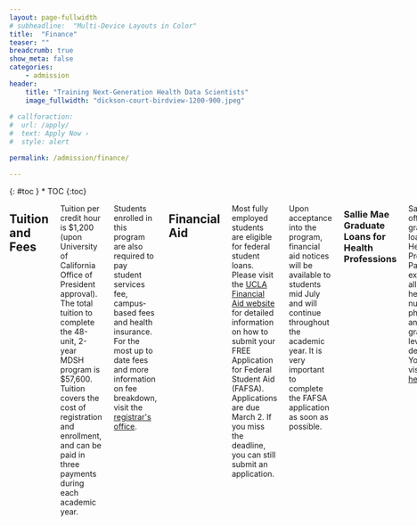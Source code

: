 ```yaml
---
layout: page-fullwidth
# subheadline:  "Multi-Device Layouts in Color"
title:  "Finance"
teaser: ""
breadcrumb: true
show_meta: false
categories:
    - admission
header:
    title: "Training Next-Generation Health Data Scientists"
    image_fullwidth: "dickson-court-birdview-1200-900.jpeg"
    
# callforaction:
#  url: /apply/
#  text: Apply Now ›
#  style: alert

permalink: /admission/finance/

---
```


<div class="row">
<div class="medium-4 medium-push-8 columns" markdown="1">
<div class="panel radius" markdown="1">
{: #toc }
*  TOC
{:toc}
</div>
</div><!-- /.medium-4.columns -->

<div class="medium-8 medium-pull-4 columns" markdown="1">

## Tuition and Fees

Tuition per credit hour is $1,200 (upon University of California Office of President approval). The total tuition to complete the 48-unit, 2-year MDSH program is $57,600. Tuition covers the cost of registration and enrollment, and can be paid in three payments during each academic year.

Students enrolled in this program are also required to pay student services fee, campus‐based fees and health insurance. For the most up to date fees and more information on fee breakdown, visit
the [registrar's office](https://sa.ucla.edu/RO/Fees/Public/public-fees). 

## Financial Aid

Most fully employed students are eligible for federal student loans. Please visit the [UCLA Financial Aid website](http://www.financialaid.ucla.edu/) for detailed information on how to submit your FREE Application for Federal Student Aid (FAFSA). Applications are due March 2. If you miss the deadline, you can still submit an application. 

Upon acceptance into the program, financial aid notices will be available to students mid July and will continue throughout the academic year. It is very important to complete the FAFSA application as soon as possible. 

### Sallie Mae Graduate Loans for Health Professions

Sallie Mae offers graduate loans for Health Professions. Pay for your expenses in allied health, nursing, pharmacy, and other graduate-level health degrees. You can visit the site [here](https://www.salliemae.com/student-loans/graduate-student-loans/health-professions-graduate-loan/?lnkid=SM-GradHP-loanoptions-healthprofessions.). 

## Scholarships

### MDSH Student Scholarships

The MDSH Program offers limited annual scholarships to currently enrolled MDSH students based on need and/or merit. More information will be available soon. <!--[Sign up](https://uclahs.az1.qualtrics.com/jfe/form/SV_0xFyH6DBXYrRzgi) to be notified of upcoming MDSH scholarship opportunities. -->
<!--Applications will become available during Spring quarter.-->

### Sallie Mae Graduate School Scholarship Tool

Sallie Mae has a tool to help find scholarships for graduate school. You can visit the search tool [here](https://www.salliemae.com/student-loans/graduate-school-information/graduate-school-scholarships/).

## Veterans and Military Service Members

There are several [educational benefits](https://veterans.ucla.edu/benefits/educational-benefits) that may be available for Veterans or enlisted service members, including [VA GI Bill Benefits](https://www.va.gov/education/about-gi-bill-benefits/) and [Tuition Assistance](https://veterans.ucla.edu/dod-tuition-assistance). 

For more information, contact the [UCLA Veteran Resource Center](https://veterans.ucla.edu/), or speak with your Education services Officer or Counselor within your Military Service. 

## Refunds

Students can receive a 100% refund of tuition for all units dropped before the end of the 3rd week of the quarter. After that, they may receive a 50% refund until the end of the 4th week.  Tuition for courses dropped after the 4th week is not eligible for refunds. 


<div class="row t60 b60">
        <div class="small-12 text-center columns">
            <a class="button large radius info" href="https://ucla.zoom.us/meeting/register/tJIuc-mtqj0qG91cHwVA2wEnn3WDwxVEio-p">Register for an Information Session</a>
        </div><!-- /.small-12.columns -->
</div><!-- /.row -->

</div><!-- /.medium-8.columns -->
</div><!-- /.row -->


